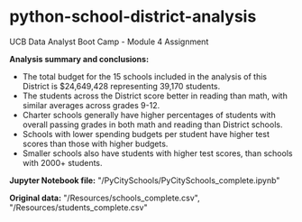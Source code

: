 # python-school-district-analysis
UCB Data Analyst Boot Camp - Module 4 Assignment

**Analysis summary and conclusions:**

- The total budget for the 15 schools included in the analysis of this District is $24,649,428 representing 39,170 students.
- The students across the District score better in reading than math, with similar averages across grades 9-12.
- Charter schools generally have higher percentages of students with overall passing grades in both math and reading than District schools.
- Schools with lower spending budgets per student have higher test scores than those with higher budgets.
- Smaller schools also have students with higher test scores, than schools with 2000+ students.

**Jupyter Notebook file:** "/PyCitySchools/PyCitySchools_complete.ipynb"

**Original data:** "/Resources/schools_complete.csv", "/Resources/students_complete.csv"
